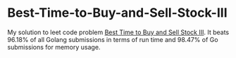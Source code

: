# Best-Time-to-Buy-and-Sell-Stock-III
My solution to leet code problem [Best Time to Buy and Sell Stock III](https://leetcode.com/problems/best-time-to-buy-and-sell-stock-iii/). It beats 96.18% of all Golang submissions in terms of run time and 98.47% of Go submissions for memory usage.
